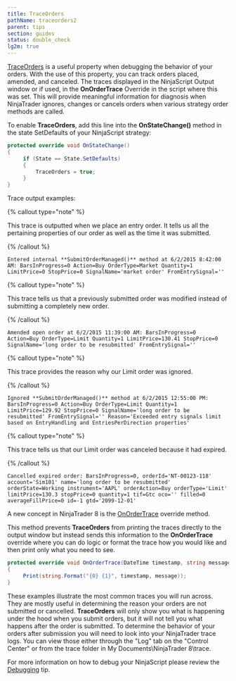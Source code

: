 ```yaml
---
title: TraceOrders
pathName: traceorders2
parent: tips
section: guides
status: double_check
lg2m: true
---
```


[TraceOrders](traceorders) is a useful property when debugging the behavior of your orders. With the use of this property, you can track orders placed, amended, and canceled. The traces displayed in the NinjaScript Output window or if used, in the **OnOrderTrace** Override in the script where this was set. This will provide meaningful information for diagnosis when NinjaTrader ignores, changes or cancels orders when various strategy order methods are called.

To enable **TraceOrders**, add this line into the **OnStateChange()** method in the state SetDefaults of your NinjaScript strategy:

```csharp
protected override void OnStateChange()
{
     if (State == State.SetDefaults)
     {
         TraceOrders = true;
     }
}
```

Trace output examples:

{% callout type="note" %}

This trace is outputted when we place an entry order. It tells us all the pertaining properties of our order as well as the time it was submitted.

{% /callout %}

```plaintext
Entered internal **SubmitOrderManaged()** method at 6/2/2015 8:42:00 AM: BarsInProgress=0 Action=Buy OrderType=Market Quantity=1 LimitPrice=0 StopPrice=0 SignalName='market order' FromEntrySignal=''
```

{% callout type="note" %}

This trace tells us that a previously submitted order was modified instead of submitting a completely new order.

{% /callout %}

```plaintext
Amended open order at 6/2/2015 11:39:00 AM: BarsInProgress=0 Action=Buy OrderType=Limit Quantity=1 LimitPrice=130.41 StopPrice=0 SignalName='long order to be resubmitted' FromEntrySignal=''
```

{% callout type="note" %}

This trace provides the reason why our Limit order was ignored.

{% /callout %}

```plaintext
Ignored **SubmitOrderManaged()** method at 6/2/2015 12:55:00 PM: BarsInProgress=0 Action=Buy OrderType=Limit Quantity=1 LimitPrice=129.92 StopPrice=0 SignalName='long order to be resubmitted' FromEntrySignal='' Reason='Exceeded entry signals limit based on EntryHandling and EntriesPerDirection properties'
```

{% callout type="note" %}

This trace tells us that our Limit order was canceled because it had expired.

{% /callout %}

```plaintext
Cancelled expired order: BarsInProgress=0, orderId='NT-00123-118' account='Sim101' name='long order to be resubmitted' orderState=Working instrument='AAPL' orderAction=Buy orderType='Limit' limitPrice=130.3 stopPrice=0 quantity=1 tif=Gtc oco='' filled=0 averageFillPrice=0 id=-1 gtd='2099-12-01'
```

A new concept in NinjaTrader 8 is the [OnOrderTrace](onordertrace) override method.

This method prevents **TraceOrders** from printing the traces directly to the output window but instead sends this information to the **OnOrderTrace** override where you can do logic or format the trace how you would like and then print only what you need to see.

```csharp
protected override void OnOrderTrace(DateTime timestamp, string message)
{
     Print(string.Format("{0} {1}", timestamp, message));
}
```

These examples illustrate the most common traces you will run across. They are mostly useful in determining the reason your orders are not submitted or cancelled. **TraceOrders** will only show you what is happening under the hood when you submit orders, but it will not tell you what happens after the order is submitted. To determine the behavior of your orders after submission you will need to look into your NinjaTrader trace logs. You can view those either through the "Log" tab on the "Control Center" or from the trace folder in My Documents\NinjaTrader 8\trace\.

For more information on how to debug your NinjaScript please review the [Debugging](debugging_your_ninjascript_cod) tip.
